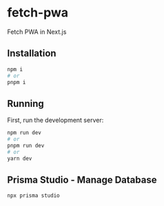 # fetch-pwa

Fetch PWA in Next.js

## Installation

```bash
npm i
# or
pnpm i
```

## Running

First, run the development server:

```bash
npm run dev
# or
pnpm run dev
# or
yarn dev
```

## Prisma Studio - Manage Database

`npx prisma studio`

